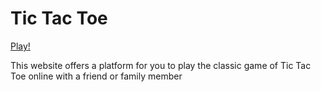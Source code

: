 # Tic Tac Toe
 
[Play!](https://suryansh282.github.io/Tic-Tac-Toe/)


This website offers a platform for you to play the classic game of Tic Tac Toe online with a friend or family member

